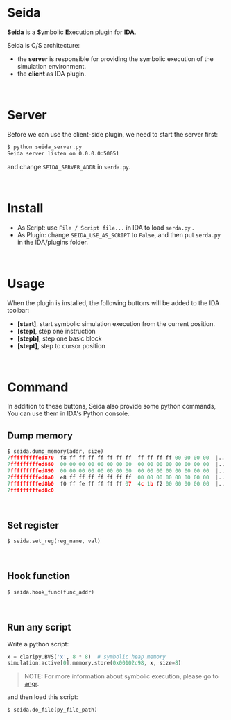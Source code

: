 # Seida

**Seida** is a **S**ymbolic **E**xecution plugin for **IDA**.

Seida is C/S architecture:
* the **server** is responsible for providing the symbolic execution of the simulation environment.
* the **client** as IDA plugin.

​     

# Server

Before we can use the client-side plugin, we need to start the server first:

```bash
$ python seida_server.py
Seida server listen on 0.0.0.0:50051
```

and change `SEIDA_SERVER_ADDR` in `serda.py`.

​                    

# Install

* As Script: use `File / Script file...` in IDA to load `serda.py` .
* As Plugin: change `SEIDA_USE_AS_SCRIPT` to `False`, and then put `serda.py` in the IDA/plugins folder.

​                

# Usage

When the plugin is installed, the following buttons will be added to the IDA toolbar:
* **[start]**, start symbolic simulation execution from the current position.
* **[step]**, step one instruction
* **[stepb]**, step one basic block
* **[stept]**, step to cursor position 

​             

# Command

In addition to these buttons, Seida also provide some python commands, You can use them in IDA's Python console.

## Dump memory

```python
$ seida.dump_memory(addr, size)
7fffffffffed870  f8 ff ff ff ff ff ff ff  ff ff ff ff 00 00 00 00  |................|
7fffffffffed880  00 00 00 00 00 00 00 00  00 00 00 00 00 00 00 00  |................|
7fffffffffed890  00 00 00 00 00 00 00 00  00 00 00 00 00 00 00 00  |................|
7fffffffffed8a0  e8 ff ff ff ff ff ff ff  00 00 00 00 00 00 00 00  |................|
7fffffffffed8b0  f0 ff fe ff ff ff ff 07  4c 1b f2 00 00 00 00 00  |........L.......|
7fffffffffed8c0
```

​            

## Set register

```python
$ seida.set_reg(reg_name, val)
```

​           

## Hook function

```python
$ seida.hook_func(func_addr)
```

​            

## Run any script

Write a python script:

```python
x = claripy.BVS('x', 8 * 8)  # symbolic heap memory
simulation.active[0].memory.store(0x00102c98, x, size=8)
```

> NOTE: For more information about symbolic execution, please go to [angr](https://github.com/angr/angr).


and then load this script:

```python
$ seida.do_file(py_file_path)
```


